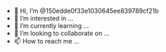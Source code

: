 - 👋 Hi, I’m @150edde0f33e1030645ee839789cf21b
- 👀 I’m interested in ...
- 🌱 I’m currently learning ...
- 💞️ I’m looking to collaborate on ...
- 📫 How to reach me ...

<!---
150edde0f33e1030645ee839789cf21b/150edde0f33e1030645ee839789cf21b is a ✨ special ✨ repository because its `README.md` (this file) appears on your GitHub profile.
You can click the Preview link to take a look at your changes.
--->
